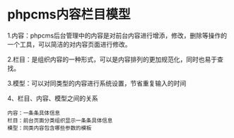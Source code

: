 # phpcms内容栏目模型

1.内容：phpcms后台管理中的内容是对前台内容进行增添，修改，删除等操作的一个工具，可以简洁的对内容页面进行修改。

2.栏目：是组织内容的一种形式，可以是内容排列的更加规范化，同时也易于查找。

3.模型：可以对同类型的内容进行系统设置，节省重复输入的时间

4、栏目、内容、模型之间的关系

    内容：一条条具体信息
    栏目：前台页面分类组织显示一条条具体信息
    模型：同类内容包含哪些参数的模板
